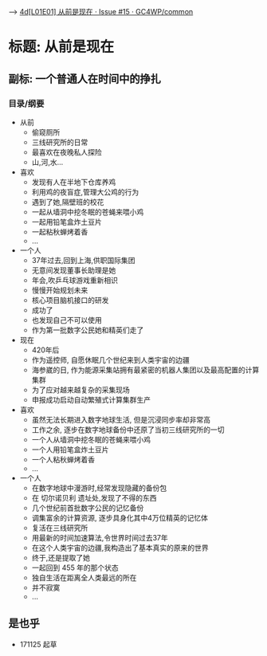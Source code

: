 --> [4d[L01E01] 从前是现在 · Issue #15 · GC4WP/common](https://github.com/GC4WP/common/issues/15)

# 标题: 从前是现在

## 副标: 一个普通人在时间中的挣扎

### 目录/纲要

- 从前
    + 偷窥厕所
    + 三线研究所的日常
    + 最喜欢在夜晚私人探险
    + 山,河,水...
- 喜欢
    + 发现有人在半地下仓库养鸡
    + 利用鸡的夜盲症,管理大公鸡的行为
    + 遇到了她,隔壁班的校花
    + 一起从墙洞中挖冬眠的苍蝇来喂小鸡
    + 一起用铅笔盒炸土豆片
    + 一起粘秋蝉烤着香
    + ...
- 一个人
    + 37年过去,回到上海,供职国际集团
    + 无意间发现董事长助理是她
    + 年会,吹乒乓球游戏重新相识
    + 慢慢开始规划未来
    + 核心项目脑机接口的研发
    + 成功了
    + 也发现自己不可以使用
    + 作为第一批数字公民她和精英们走了
- 现在
    + 420年后
    + 作为遥控师, 自愿休眠几个世纪来到人类宇宙的边疆
    + 海参崴的日, 作为能源采集站拥有最紧密的机器人集团以及最高配置的计算集群
    + 为了应对越来越复杂的采集现场
    + 申报成功启动自动繁殖式计算集群生产
- 喜欢
    + 虽然无法长期进入数字地球生活, 但是沉浸同步率却非常高
    + 工作之余, 逐步在数字地球备份中还原了当初三线研究所的一切
    + 一个人从墙洞中挖冬眠的苍蝇来喂小鸡
    + 一个人用铅笔盒炸土豆片
    + 一个人粘秋蝉烤着香
    + ...
- 一个人
    + 在数字地球中漫游时,经常发现隐藏的备份包
    + 在 切尔诺贝利 遗址处,发现了不得的东西
    + 几个世纪前首批数字公民的记忆备份
    + 调集富余的计算资源, 逐步具身化其中4万位精英的记忆体
    + 复活在三线研究所
    + 用最新的时间加速算法,令世界时间过去37年
    + 在这个人类宇宙的边疆,我构造出了基本真实的原来的世界
    + 终于,还是提取了她
    + 一起回到 455 年的那个状态
    + 独自生活在距离全人类最远的所在
    + 并不寂寞
    + ...

## 是也乎

- 171125 起草
